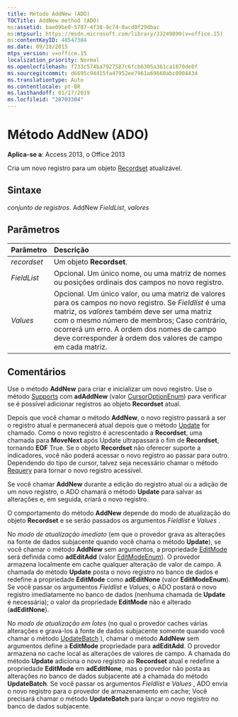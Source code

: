 ```yaml
---
title: Método AddNew (ADO)
TOCTitle: AddNew method (ADO)
ms:assetid: bae09be0-5707-4f38-9c74-0acd0f29dbac
ms:mtpsurl: https://msdn.microsoft.com/library/JJ249899(v=office.15)
ms:contentKeyID: 48547384
ms.date: 09/18/2015
mtps_version: v=office.15
localization_priority: Normal
ms.openlocfilehash: f733c574ba7927587c6fcb6305a361ca1070de0f
ms.sourcegitcommit: d6695c94415fa47952ee7961a69660abc0904434
ms.translationtype: Auto
ms.contentlocale: pt-BR
ms.lasthandoff: 01/17/2019
ms.locfileid: "28703304"
---
```

# <a name="addnew-method-ado"></a>Método AddNew (ADO)

**Aplica-se a**: Access 2013, o Office 2013

Cria um novo registro para um objeto [Recordset](recordset-object-ado.md) atualizável.

## <a name="syntax"></a>Sintaxe

*conjunto de registros*. AddNew *FieldList*, *valores*

## <a name="parameters"></a>Parâmetros

|Parâmetro|Descrição|
|:--------|:----------|
|*recordset* |Um objeto **Recordset**.|
|*FieldList* |Opcional. Um único nome, ou uma matriz de nomes ou posições ordinais dos campos no novo registro.|
|*Values* |Opcional. Um único valor, ou uma matriz de valores para os campos no novo registro. Se *Fieldlist* é uma matriz, os *valores* também deve ser uma matriz com o mesmo número de membros; Caso contrário, ocorrerá um erro. A ordem dos nomes de campo deve corresponder à ordem dos valores de campo em cada matriz.|

## <a name="remarks"></a>Comentários

Use o método **AddNew** para criar e inicializar um novo registro. Use o método [Supports](supports-method-ado.md) com **adAddNew** (valor [CursorOptionEnum](cursoroptionenum.md)) para verificar se é possível adicionar registros ao objeto **Recordset** atual.

Depois que você chamar o método **AddNew**, o novo registro passará a ser o registro atual e permanecerá atual depois que o método [Update](update-method-ado.md) for chamado. Como o novo registro é acrescentado a **Recordset**, uma chamada para **MoveNext** após Update ultrapassará o fim de **Recordset**, tornando **EOF** True. Se o objeto **Recordset** não oferecer suporte a indicadores, você não poderá acessar o novo registro ao passar para outro. Dependendo do tipo de cursor, talvez seja necessário chamar o método [Requery](requery-method-ado.md) para tornar o novo registro acessível.

Se você chamar **AddNew** durante a edição do registro atual ou a adição de um novo registro, o ADO chamará o método **Update** para salvar as alterações e, em seguida, criará o novo registro.

O comportamento do método **AddNew** depende do modo de atualização do objeto **Recordset** e se serão passados os argumentos *Fieldlist* e *Values* .

No *modo de atualização imediato* (em que o provedor grava as alterações na fonte de dados subjacente quando você chama o método **Update**), se você chamar o método **AddNew** sem argumentos, a propriedade [EditMode](editmode-property-ado.md) será definida como **adEditAdd** (valor [EditModeEnum](editmodeenum.md)). O provedor armazena localmente em cache qualquer alteração de valor de campo. A chamada do método **Update** posta o novo registro no banco de dados e redefine a propriedade **EditMode** como  **adEditNone** (valor **EditModeEnum**). Se você passar os argumentos *Fieldlist* e *Values*, o ADO postará o novo registro imediatamente no banco de dados (nenhuma chamada de **Update** é necessária); o valor da propriedade **EditMode** não é alterado (**adEditNone**).

No *modo de atualização em lotes* (no qual o provedor caches várias alterações e grava-los à fonte de dados subjacente somente quando você chamar o método [UpdateBatch](updatebatch-method-ado.md) ), chamar o método **AddNew** sem argumentos define a **EditMode** propriedade para **adEditAdd**. O provedor armazena no cache local as alterações de valores de campo. A chamada do método **Update** adiciona o novo registro ao **Recordset** atual e redefine a propriedade **EditMode** em **adEditNone**, mas o provedor não posta as alterações no banco de dados subjacente até a chamada do método **UpdateBatch**. Se você passar os argumentos *Fieldlist* e *Values* , ADO envia o novo registro para o provedor de armazenamento em cache; Você precisará chamar o método **UpdateBatch** para lançar o novo registro no banco de dados subjacente.

